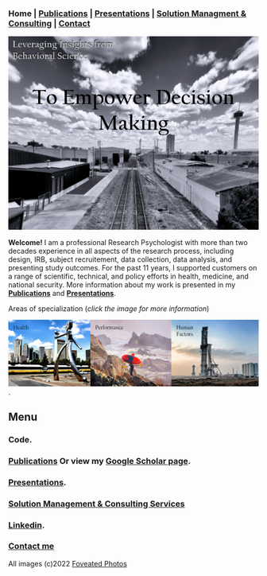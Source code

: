 ### Home | [Publications](https://pjschroeder.github.io/Publications) | [Presentations](https://pjschroeder.github.io/Presentations) | [Solution Managment & Consulting](https://pjschroeder.github.io/Consulting)  | [Contact](mailto:schroed9@gmail.com)

![Image](/assets/images/Rails4.png)

<span class="bigger">**Welcome!**</span> I am a professional Research Psychologist with more than two decades experience in all aspects of the research process, including design, IRB, subject recruitement, data collection, data analysis, and presenting study outcomes. For the past 11 years, I supported customers on a range of scientific, technical, and policy efforts in health, medicine, and national security. More information about my work is presented in my [**Publications**](https://pjschroeder.github.io/Publications) and [**Presentations**](https://pjschroeder.github.io/Presentations).

Areas of specialization (_click the image for more information_)

[![Alt text for broken image link](assets/images/Specialization2RE.png)](https://pjschroeder.github.io/Specializations).


## Menu
### Code. 
### [Publications](https://pjschroeder.github.io/Publications) Or view my [Google Scholar page](https://scholar.google.com/citations?user=L9_aYfQAAAAJ&hl=en).
### [Presentations](https://pjschroeder.github.io/Presentations).
### [Solution Management & Consulting Services](https://pjschroeder.github.io/Consulting)
### [Linkedin](https://www.linkedin.com/in/paul-j-schroeder-020b1316/).
### [Contact me](mailto:schroed9@gmail.com)

All images (c)2022 [Foveated Photos](https://photos.google.com/share/AF1QipMlbI0EBOjB_aAF47elFRw6auyFfGQED7eiJW50X7RrzaCXsA_0qe4GkIQfop1mFg?key=eVNndHNfLWRMT3VRamx6YjRPRWxWZTNjRGtXWWRn)
